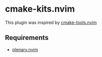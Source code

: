 # cmake-kits.nvim
This plugin was inspired by [cmake-tools.nvim](https://github.com/Civitasv/cmake-tools.nvim)

## Requirements
- [plenary.nvim](https://github.com/nvim-lua/plenary.nvim)
